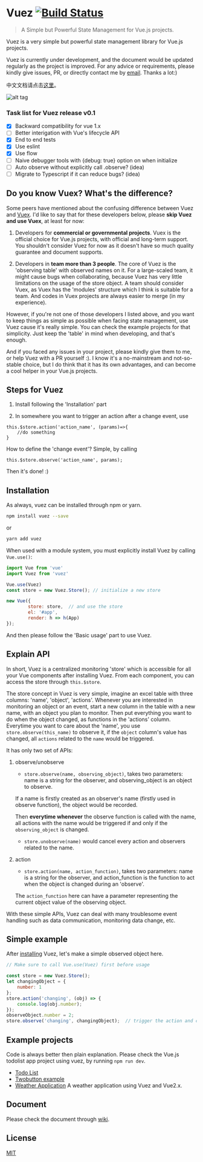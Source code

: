 # Vuez [![Build Status](https://travis-ci.org/markselby9/vuez.svg?branch=develop)](https://travis-ci.org/markselby9/vuez)

> A Simple but Powerful State Management for Vue.js projects.

Vuez is a very simple but powerful state management library for Vue.js projects.

Vuez is currently under development, and the document would be updated regularly as the project is improved.
 For any advice or requirements, please kindly give issues, PR, or directly contact me by [email](mailto:markselbyfcy@gmail.com). Thanks a lot:)

中文文档请点击[这里](https://github.com/markselby9/vuez/wiki/Document_zh)。

![alt tag](https://cloud.githubusercontent.com/assets/3454734/25782362/203fa0b2-337c-11e7-8b2d-9486625edc2b.png)

### Task list for Vuez release v0.1

- [x] Backward compatibility for vue 1.x
- [ ] Better interigation with Vue's lifecycle API
- [x] End to end tests
- [x] Use eslint
- [x] Use flow
- [ ] Naive debugger tools with {debug: true} option on when initialize
- [ ] Auto observe without explicitly call .observe? (idea)
- [ ] Migrate to Typescript if it can reduce bugs? (idea)

## Do you know Vuex? What's the difference?

Some peers have mentioned about the confusing difference between Vuez and [Vuex](https://vuex.vuejs.org/). I'd like to say that for these developers below, please **skip Vuez and use Vuex**, at least for now:

1. Developers for **commercial or governmental projects**. Vuex is the official choice for Vue.js projects, with official and long-term support. You shouldn't consider Vuez for now as it doesn't have so much quality guarantee and document supports.

2. Developers in **team more than 3 people**. The core of Vuez is the 'observing table' with observed names on it. For a large-scaled team, it might cause bugs when collaborating, because Vuez has very little limitations on the usage of the store object. A team should consider Vuex, as Vuex has the 'modules' structure which I think is suitable for a team. And codes in Vuex projects are always easier to merge (in my experience).

However, if you're not one of those developers I listed above, and you want to keep things as simple as possible when facing state management, use Vuez cause it's really simple. You can check the example projects for that simplicity. Just keep the 'table' in mind when developing, and that's enough.

And if you faced any issues in your project, please kindly give them to me, or help Vuez with a PR yourself :). I know it's a no-mainstream and not-so-stable choice, but I do think that it has its own advantages, and can become a cool helper in your Vue.js projects.

## Steps for Vuez

1. Install following the 'Installation' part

2. In somewhere you want to trigger an action after a change event, use
```
this.$store.action('action_name', (params)=>{
    //do something
}
```

How to define the 'change event'? Simple, by calling
```
this.$store.observe('action_name', params);
```

Then it's done! :)

## Installation

As always, vuez can be installed through npm or yarn.

``` bash
npm install vuez --save
```

or

``` bash
yarn add vuez
```

When used with a module system, you must explicitly install Vuez by calling `Vue.use()`:

``` js
import Vue from 'vue'
import Vuez from 'vuez'

Vue.use(Vuez)
const store = new Vuez.Store(); // initialize a new store

new Vue({
		store: store,  // and use the store
		el: '#app',
		render: h => h(App)
});
```

And then please follow the 'Basic usage' part to use Vuez.

## Explain API

In short, Vuez is a centralized monitoring 'store' which is accessible for all your Vue components after installing Vuez.
From each component, you can access the store through `this.$store`.

The store concept in Vuez is very simple, imagine an excel table with three columns: 'name', 'object', 'actions'. Whenever you are interested in monitoring an object or an event, start a new column in the table with a new name, with an object you plan to monitor.
 Then put everything you want to do when the object changed, as functions in the 'actions' column. Everytime you want to care about the 'name', you use `store.observe(this_name)` to observe it, if the `object` column's value has changed, all `actions` related to the `name` would be triggered.

It has only two set of APIs:

1. observe/unobserve
    + `store.observe(name, observing_object)`, takes two parameters: name is a string for the observer, and observing_object is an object to observe.

    If a name is firstly created as an observer's name (firstly used in observe function), the object would be recorded.

    Then **everytime whenever** the observe function is called with the name, all actions with the name would be triggered if and only if the `observing_object` is changed.

    + `store.unobserve(name)` would cancel every action and observers related to the name.

2. action
    + `store.action(name, action_function)`, takes two parameters: name is a string for the observer, and action_function is the function to act when the object is changed during an 'observe'.

    The `action_function` here can have a parameter representing the current object value of the observing object.

With these simple APIs, Vuez can deal with many troublesome event handling such as data communication, monitoring data change, etc.

## Simple example

After [installing](installation.md) Vuez, let's make a simple observed object here.

``` js
// Make sure to call Vue.use(Vuez) first before usage

const store = new Vuez.Store();
let changingObject = {
    number: 1
};
store.action('changing', (obj) => {
    console.log(obj.number);
});
observeObject.number = 2;
store.observe('changing', changingObject);  // trigger the action and console would show '2'
```

## Example projects

Code is always better then plain explanation. Please check the Vue.js todolist app project using vuez, by running `npm run dev`.

- [Todo List](https://github.com/markselby9/vuez/tree/develop/examples/todolist)
- [Twobutton example](https://github.com/markselby9/vuez/tree/develop/examples/twobuttons)
- [Weather Application](https://github.com/markselby9/vue2-vuez-weather) A weather application using Vuez and Vue2.x.


## Document

Please check the document through [wiki](https://github.com/markselby9/vuez/wiki/Document).

## License

[MIT](http://opensource.org/licenses/MIT)
